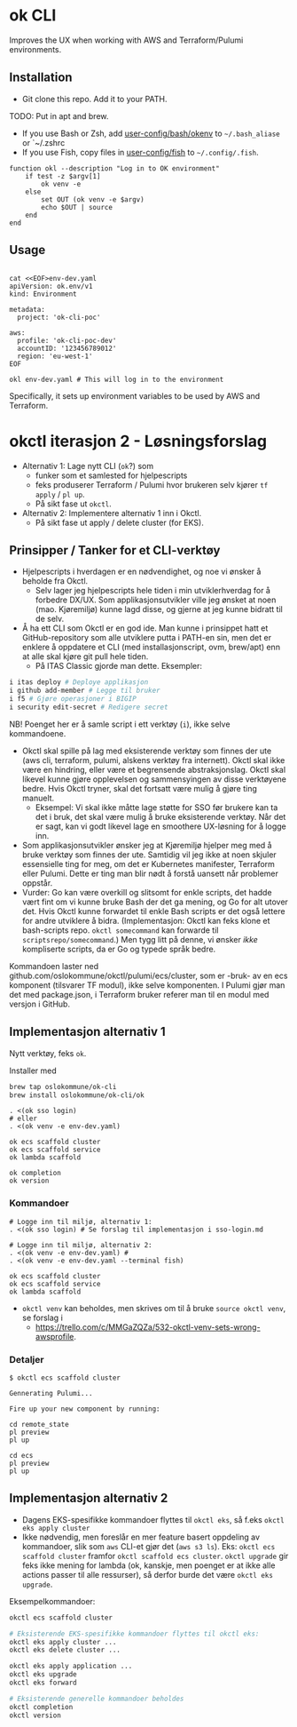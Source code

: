 # ok CLI

Improves the UX when working with AWS and Terraform/Pulumi environments. 

## Installation

* Git clone this repo. Add it to your PATH.

TODO: Put in apt and brew.

* If you use Bash or Zsh, add [user-config/bash/okenv](user-config/bash/okenv) to `~/.bash_aliase` or
`~/.zshrc 
* If you use Fish, copy files in [user-config/fish](user-config/fish) to `~/.config/.fish`.

```shell
function okl --description "Log in to OK environment"
    if test -z $argv[1]
        ok venv -e
    else
        set OUT (ok venv -e $argv)
        echo $OUT | source
    end
end
```

## Usage

```shell

cat <<EOF>env-dev.yaml
apiVersion: ok.env/v1
kind: Environment

metadata:
  project: 'ok-cli-poc'

aws:
  profile: 'ok-cli-poc-dev'
  accountID: '123456789012'
  region: 'eu-west-1'
EOF

okl env-dev.yaml # This will log in to the environment
```

Specifically, it sets up environment variables to be used by AWS and Terraform.

# okctl iterasjon 2 - Løsningsforslag

* Alternativ 1: Lage nytt CLI (`ok`?) som
  * funker som et samlested for hjelpescripts
  * feks produserer Terraform / Pulumi hvor brukeren selv kjører `tf apply` / `pl up`.
  * På sikt fase ut `okctl`.
* Alternativ 2: Implementere alternativ 1 inn i Okctl.
  * På sikt fase ut apply / delete cluster (for EKS).

## Prinsipper / Tanker for et CLI-verktøy

- Hjelpescripts i hverdagen er en nødvendighet, og noe vi ønsker å beholde fra Okctl.
    - Selv lager jeg hjelpescripts hele tiden i min utviklerhverdag for å forbedre DX/UX. Som applikasjonsutvikler ville jeg
      ønsket at noen (mao. Kjøremiljø) kunne lagd disse, og gjerne at jeg kunne bidratt til de selv.
- Å ha ett CLI som Okctl er en god ide. Man kunne i prinsippet hatt et GitHub-repository som alle utviklere putta i PATH-en sin, men det er enklere å oppdatere et CLI (med installasjonscript, ovm, brew/apt) enn at alle
  skal kjøre git pull hele tiden.
  - På ITAS Classic gjorde man dette. Eksempler:

```sh
i itas deploy # Deploye applikasjon
i github add-member # Legge til bruker
i f5 # Gjøre operasjoner i BIGIP
i security edit-secret # Redigere secret
```

NB! Poenget her er å samle script i ett verktøy (`i`), ikke selve kommandoene.

- Okctl skal spille på lag med eksisterende verktøy som finnes der ute (aws cli, terraform, pulumi, alskens verktøy fra 
  internett). Okctl skal ikke være en hindring, eller være et begrensende abstraksjonslag. Okctl skal likevel kunne gjøre
  opplevelsen og sammensyingen av disse verktøyene bedre. Hvis Okctl tryner, skal det fortsatt være mulig å gjøre ting manuelt.
    - Eksempel: Vi skal ikke måtte lage støtte for SSO før brukere kan ta det i bruk, det skal være mulig å bruke eksisterende
      verktøy. Når det er sagt, kan vi godt likevel lage en smoothere UX-løsning for å logge inn.
- Som applikasjonsutvikler ønsker jeg at Kjøremiljø hjelper meg med å bruke verktøy som finnes der ute. Samtidig vil jeg ikke
  at noen skjuler essensielle ting for meg, om det er Kubernetes manifester, Terraform eller Pulumi. Dette er ting man blir
  nødt å forstå uansett når problemer oppstår.
- Vurder: Go kan være overkill og slitsomt for enkle scripts, det hadde vært fint om vi kunne bruke Bash der det ga mening, og Go for alt
  utover det. Hvis Okctl kunne forwardet til enkle Bash scripts er det også lettere for andre utviklere å bidra. (Implementasjon: Okctl kan feks klone et bash-scripts repo. `okctl somecommand` kan forwarde til `scriptsrepo/somecommand`.) Men tygg litt på denne, vi ønsker _ikke_ kompliserte scripts, da er Go og typede språk bedre.
  


    
Kommandoen laster ned github.com/oslokommune/okctl/pulumi/ecs/cluster, som er -bruk- av en ecs komponent (tilsvarer TF modul),
ikke selve komponenten. I Pulumi gjør man det med package.json, i Terraform bruker referer man til en modul med versjon i GitHub.


## Implementasjon alternativ 1

Nytt verktøy, feks `ok`.

Installer med

```sh
brew tap oslokommune/ok-cli
brew install oslokommune/ok-cli/ok
```


```shell
. <(ok sso login)
# eller
. <(ok venv -e env-dev.yaml)

ok ecs scaffold cluster
ok ecs scaffold service
ok lambda scaffold

ok completion
ok version
```

### Kommandoer

```shell
# Logge inn til miljø, alternativ 1:
. <(ok sso login) # Se forslag til implementasjon i sso-login.md

# Logge inn til miljø, alternativ 2:
. <(ok venv -e env-dev.yaml) #
. <(ok venv -e env-dev.yaml --terminal fish)

ok ecs scaffold cluster
ok ecs scaffold service
ok lambda scaffold
```

* `okctl venv` kan beholdes, men skrives om til å bruke `source okctl venv`, se forslag i
  * https://trello.com/c/MMGaZQZa/532-okctl-venv-sets-wrong-awsprofile.

### Detaljer

```shell
$ okctl ecs scaffold cluster

Gennerating Pulumi...

Fire up your new component by running:

cd remote_state
pl preview
pl up

cd ecs
pl preview
pl up
```

## Implementasjon alternativ 2

* Dagens EKS-spesifikke kommandoer flyttes til `okctl eks`, så f.eks `okctl eks apply cluster`
* Ikke nødvendig, men foreslår en mer feature basert oppdeling av kommandoer, slik som `aws` CLI-et gjør det (`aws s3 ls`). Eks:
  `okctl ecs scaffold cluster` framfor `okctl scaffold ecs cluster`. `okctl upgrade` gir feks ikke mening for lambda (ok, kanskje,
  men poenget er at ikke alle actions passer til alle ressurser), så derfor burde det være
  `okctl eks upgrade`.
  
Eksempelkommandoer:

```sh
okctl ecs scaffold cluster

# Eksisterende EKS-spesifikke kommandoer flyttes til okctl eks:
okctl eks apply cluster ...
okctl eks delete cluster ...

okctl eks apply application ...
okctl eks upgrade
okctl eks forward

# Eksisterende generelle kommandoer beholdes
okctl completion
okctl version
```
